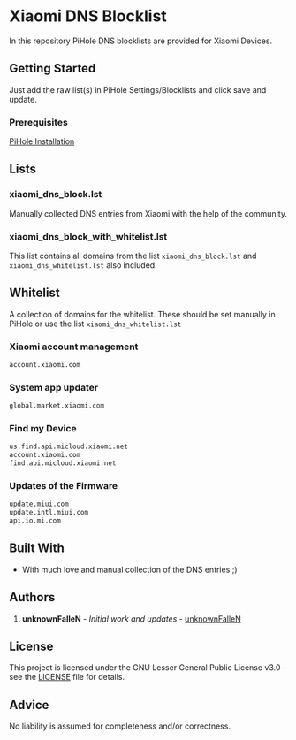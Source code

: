 # Xiaomi DNS Blocklist

In this repository PiHole DNS blocklists are provided for Xiaomi Devices.

## Getting Started

Just add the raw list(s) in PiHole Settings/Blocklists and click save and update.

### Prerequisites

[PiHole Installation](https://docs.pi-hole.net/main/basic-install/)

## Lists

### xiaomi_dns_block.lst

Manually collected DNS entries from Xiaomi with the help of the community.

### xiaomi_dns_block_with_whitelist.lst

This list contains all domains from the list `xiaomi_dns_block.lst` and `xiaomi_dns_whitelist.lst` also included.

## Whitelist

A collection of domains for the whitelist. These should be set manually in PiHole or use the list `xiaomi_dns_whitelist.lst`

### Xiaomi account management

```html
account.xiaomi.com
```

### System app updater

```html
global.market.xiaomi.com
```

### Find my Device

```html
us.find.api.micloud.xiaomi.net
account.xiaomi.com
find.api.micloud.xiaomi.net
```

### Updates of the Firmware

```html
update.miui.com
update.intl.miui.com
api.io.mi.com
```

## Built With

- With much love and manual collection of the DNS entries  ;)

## Authors

1. **unknownFalleN** - *Initial work and updates* - [unknownFalleN](https://github.com/unknownFalleN)

## License

This project is licensed under the GNU Lesser General Public License v3.0 - see the [LICENSE](https://github.com/unknownFalleN/xiaomi-dns-blocklist/blob/master/LICENSE) file for details.

## Advice

No liability is assumed for completeness and/or correctness.
